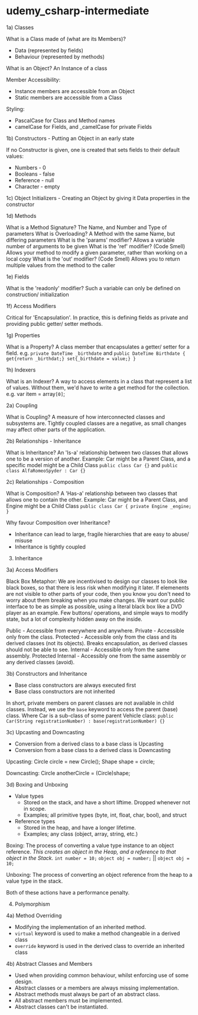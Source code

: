 # udemy_csharp-intermediate

1a) Classes

What is a Class made of (what are its Members)?
* Data (represented by fields)
* Behaviour (represented by methods)

What is an Object? An Instance of a class

Member Accessibility:
* Instance members are accessible from an Object
* Static members are accessible from a Class

Styling:
* PascalCase for Class and Method names
* camelCase for Fields, and _camelCase for private Fields

1b) Constructors - Putting an Object in an early state

If no Constructor is given, one is created that sets fields to their default values:
* Numbers - 0
* Booleans - false
* Reference - null
* Character - empty

1c) Object Initializers - Creating an Object by giving it Data properties in the constructor

1d) Methods

What is a Method Signature? The Name, and Number and Type of parameters
What is Overloading? A Method with the same Name, but differing parameters
What is the 'params' modifier? Allows a variable number of arguments to be given
What is the 'ref' modifier? (Code Smell) Allows your method to modify a given parameter, rather than working on a local copy
What is the 'out' modifier? (Code Smell) Allows you to return multiple values from the method to the caller

1e) Fields

What is the 'readonly' modifier? Such a variable can only be defined on construction/ initialization

1f) Access Modifiers

Critical for 'Encapsulation'. In practice, this is defining fields as private and providing public getter/ setter methods.

1g) Properties

What is a Property? A class member that encapsulates a getter/ setter for a field.
e.g. `private DateTime _birthdate` and `public DateTime Birthdate { get{return _birthdat;} set{_birthdate = value;} }`

1h) Indexers

What is an Indexer? A way to access elements in a class that represent a list of values.
Without them, we'd have to write a get method for the collection.
e.g. var item = array`[0]`;

2a) Coupling

What is Coupling? A measure of how interconnected classes and subsystems are.
Tightly coupled classes are a negative, as small changes may affect other parts of the application.

2b) Relationships - Inheritance

What is Inheritance? An 'Is-a' relationship between two classes that allows one to be a version of another.
Example: Car might be a Parent Class, and a specific model might be a Child Class
`public class Car {}` and `public class AlfaRomeoSpyder : Car {}`

2c) Relationships - Composition

What is Composition? A 'Has-a' relationship between two classes that allows one to contain the other.
Example: Car might be a Parent Class, and Engine might be a Child Class
`public class Car { private Engine _engine; }`

Why favour Composition over Inheritance?
* Inheritance can lead to large, fragile hierarchies that are easy to abuse/ misuse
* Inheritance is tightly coupled

3) Inheritance

3a) Access Modifiers

Black Box Metaphor: We are incentivised to design our classes to look like black boxes, so that there is less risk when modifying it later.
If elemenents are not visible to other parts of your code, then you know you don't need to worry about them breaking when you make changes.
We want our public interface to be as simple as possible, using a literal black box like a DVD player as an example.
Few buttons/ operations, and simple ways to modify state, but a lot of complexity hidden away on the inside.

Public - Accessible from everywhere and anywhere.
Private - Accessible only from the class.
Protected - Accessible only from the class and its derived classes (not its objects). Breaks encapsulation, as derived classes should not be able to see.
Internal - Accessible only from the same assembly.
Protected Internal - Accessibly one from the same assembly or any derived classes (avoid).

3b) Constructors and Inheritance

* Base class constructors are always executed first
* Base class constructors are not inherited

In short, private members on parent classes are not available in child classes. Instead, we use the `base` keyword to access the parent (base) class.
Where Car is a sub-class of some parent Vehicle class:
`public Car(String registrationNumber) : base(registrationNumber) {}`

3c) Upcasting and Downcasting

* Conversion from a derived class to a base class is Upcasting
* Conversion from a base class to a derived class is Downcasting

Upcasting:
Circle circle = new Circle();
Shape shape = circle;

Downcasting:
Circle anotherCircle = (Circle)shape;

3d) Boxing and Unboxing

* Value types
  * Stored on the stack, and have a short liftime. Dropped whenever not in scope.
  * Examples; all primitive types (byte, int, float, char, bool), and struct
* Reference types
  * Stored in the heap, and have a longer lifetime.
  * Examples; any class (object, array, string, etc.)

Boxing: The process of converting a value type instance to an object reference.
_This creates an object in the Heap, and a reference to that object in the Stack._
`int number = 10;`
`object obj = number;`
||
`object obj = 10;`

Unboxing: The process of converting an object reference from the heap to a value type in the stack.

Both of these actions have a performance penalty.

4) Polymorphism

4a) Method Overriding

* Modifying the implementation of an inherited method.
* `virtual` keyword is used to make a method changeable in a derived class
* `override` keyword is used in the derived class to override an inherited class

4b) Abstract Classes and Members

* Used when providing common behaviour, whilst enforcing use of some design.
* Abstract classes or a members are always missing implementation.
* Abstract methods must always be part of an abstract class.
* All abstract members must be implemented.
* Abstract classes can't be instantiated.
